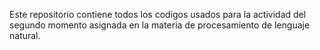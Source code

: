 Este repositorio contiene todos los codigos usados para la actividad del segundo momento asignada en la materia de 
procesamiento de lenguaje natural.